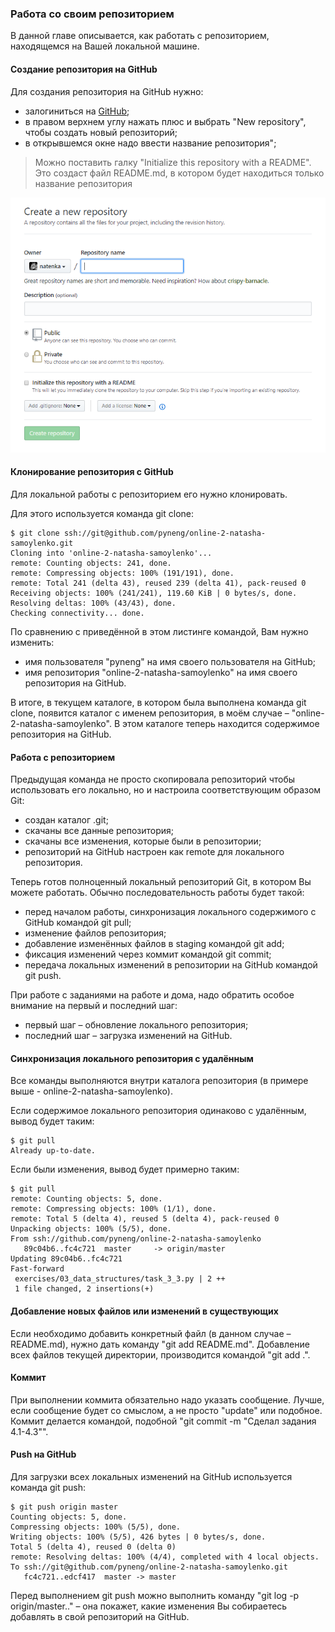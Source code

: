 ### Работа со своим репозиторием

В данной главе описывается, как работать с репозиторием, находящемся на Вашей локальной машине.

#### Создание репозитория на GitHub

Для создания репозитория на GitHub нужно:

* залогиниться на [GitHub](https://github.com/);
* в правом верхнем углу нажать плюс и выбрать "New repository", чтобы создать новый репозиторий;
* в открывшемся окне надо ввести название репозитория";

> Можно поставить галку "Initialize this repository with a README". Это создаст файл README.md, в котором будет находиться только название репозитория

![create](https://raw.githubusercontent.com/natenka/PyNEng/master/images/git/github_new_repo.png)

#### Клонирование репозитория с GitHub

Для локальной работы с репозиторием его нужно клонировать.

Для этого используется команда git clone:

```shellsession
$ git clone ssh://git@github.com/pyneng/online-2-natasha-samoylenko.git
Cloning into 'online-2-natasha-samoylenko'...
remote: Counting objects: 241, done.
remote: Compressing objects: 100% (191/191), done.
remote: Total 241 (delta 43), reused 239 (delta 41), pack-reused 0
Receiving objects: 100% (241/241), 119.60 KiB | 0 bytes/s, done.
Resolving deltas: 100% (43/43), done.
Checking connectivity... done.
```

По сравнению с приведённой в этом листинге командой, Вам нужно изменить:

* имя пользователя "pyneng" на имя своего пользователя на GitHub;
* имя репозитория "online-2-natasha-samoylenko" на имя своего репозитория на GitHub.

В итоге, в текущем каталоге, в котором была выполнена команда git clone, появится каталог с именем репозитория, в моём случае – "online-2-natasha-samoylenko". В этом каталоге теперь находится содержимое репозитория на GitHub.

#### Работа с репозиторием

Предыдущая команда не просто скопировала репозиторий чтобы использовать его локально, но и настроила соответствующим образом Git:

* создан каталог .git;
* скачаны все данные репозитория;
* скачаны все изменения, которые были в репозитории;
* репозиторий на GitHub настроен как remote для локального репозитория.

Теперь готов полноценный локальный репозиторий Git, в котором Вы можете работать. Обычно последовательность работы будет такой:

* перед началом работы, синхронизация локального содержимого с GitHub командой git pull;
* изменение файлов репозитория;
* добавление изменённых файлов в staging командой git add;
* фиксация изменений через коммит командой git commit;
* передача локальных изменений в репозитории на GitHub командой git push.

При работе с заданиями на работе и дома, надо обратить особое внимание на первый и последний шаг:

* первый шаг – обновление локального репозитория;
* последний шаг – загрузка изменений на GitHub.

#### Синхронизация локального репозитория с удалённым

Все команды выполняются внутри каталога репозитория (в примере выше - online-2-natasha-samoylenko).

Если содержимое локального репозитория одинаково с удалённым, вывод будет таким:

```shellsession
$ git pull
Already up-to-date.
```

Если были изменения, вывод будет примерно таким:

```shellsession
$ git pull
remote: Counting objects: 5, done.
remote: Compressing objects: 100% (1/1), done.
remote: Total 5 (delta 4), reused 5 (delta 4), pack-reused 0
Unpacking objects: 100% (5/5), done.
From ssh://github.com/pyneng/online-2-natasha-samoylenko
   89c04b6..fc4c721  master     -> origin/master
Updating 89c04b6..fc4c721
Fast-forward
 exercises/03_data_structures/task_3_3.py | 2 ++
 1 file changed, 2 insertions(+)
```

#### Добавление новых файлов или изменений в существующих

Если необходимо добавить конкретный файл (в данном случае – README.md), нужно дать команду "git add README.md". Добавление всех файлов текущей директории, производится командой "git add .".

#### Коммит

При выполнении коммита обязательно надо указать сообщение. Лучше, если сообщение будет со смыслом, а не просто "update" или подобное. Коммит делается командой, подобной "git commit -m "Сделал задания 4.1-4.3"".

#### Push на GitHub

Для загрузки всех локальных изменений на GitHub используется команда git push:

```shellsession
$ git push origin master
Counting objects: 5, done.
Compressing objects: 100% (5/5), done.
Writing objects: 100% (5/5), 426 bytes | 0 bytes/s, done.
Total 5 (delta 4), reused 0 (delta 0)
remote: Resolving deltas: 100% (4/4), completed with 4 local objects.
To ssh://git@github.com/pyneng/online-2-natasha-samoylenko.git
   fc4c721..edcf417  master -> master
```

Перед выполнением git push можно выполнить команду "git log -p origin/master.." – она покажет, какие изменения Вы собираетесь добавлять в свой репозиторий на GitHub.
